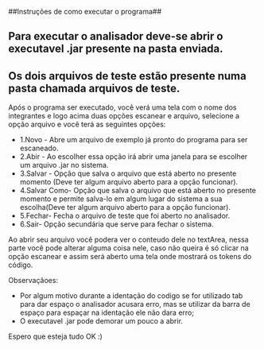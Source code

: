 ##Instruções de como executar o programa##

## Para executar o analisador deve-se abrir o executavel .jar presente na pasta enviada.
## Os dois arquivos de teste estão presente numa pasta chamada arquivos de teste.

 Após o programa ser executado, você verá uma tela com o nome dos integrantes e logo acima duas opções escanear e arquivo, selecione a opção arquivo e você terá as seguintes opções:
<ul>
  <li>1.Novo - Abre um arquivo de exemplo já pronto do programa para ser escaneado.</li>
  <li>2.Abir - Ao escolher essa opção irá abrir uma janela para se escolher um arquivo .jar no sistema.</li>
  <li>3.Salvar - Opção que salva o arquivo que está aberto no presente momento (Deve ter algum arquivo aberto para a opção funcionar).</li>
  <li>4.Salvar Como- Opção que salva o arquivo que está aberto no presente momento e permite salva-lo em algum lugar do sistema a sua escolha(Deve ter algum arquivo aberto para a opção funcionar).</li>
  <li>5.Fechar- Fecha o arquivo de teste que foi aberto no analisador.</li>
  <li>6.Sair- Opção secundária que serve para fechar o sistema.</li>
</ul>
  Ao abrir seu arquivo você podera ver o conteudo dele no textArea, nessa parte você pode alterar alguma coisa nele, caso não queira é só clicar na opção escanear e assim será aberto uma tela onde mostrará os tokens do código.

Observaçãoes: 
 - Por algum motivo durante a identação do codigo se for utilizado tab para dar espaço o analisador acusara erro, mas se utilizar da barra de espaço para espaçar na identação ele não dara erro;
 - O executavel .jar pode demorar um pouco a abrir.

Espero que esteja tudo OK :)
